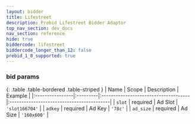 ```yaml
---
layout: bidder
title: Lifestreet
description: Prebid Lifestreet Bidder Adaptor
top_nav_section: dev_docs
nav_section: reference
hide: true
biddercode: lifestreet
biddercode_longer_than_12: false
prebid_1_0_supported: true
---
```



### bid params

{: .table .table-bordered .table-striped }
| Name            | Scope    | Description                          | Example                                   |
|:----------------|:---------|:-------------------------------------|:------------------------------------------|
| `slot`          | required | Ad Slot                              | `'slot166704'`                            |
| `adkey`         | required | Ad Key                               | `'78c'`                                   |
| `ad_size`       | required | Ad Size                              | `'160x600'`                               |
